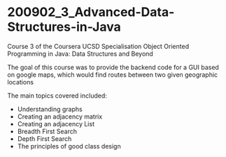 # 200902_3_Advanced-Data-Structures-in-Java

Course 3 of the Coursera UCSD Specialisation Object Oriented Programming in Java: Data Structures and Beyond

The goal of this course was to provide the backend code for a GUI based on google maps, which would find routes between two given geographic locations

The main topics covered included:
- Understanding graphs
- Creating an adjacency matrix
- Creating an adjacency List
- Breadth First Search
- Depth First Search
- The principles of good class design
